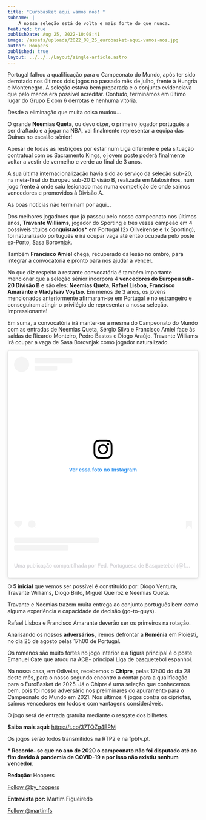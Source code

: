 ```yaml
---
title: "Eurobasket aqui vamos nós! "
subname: |
    A nossa seleção está de volta e mais forte do que nunca.
featured: true
publishDate: Aug 25, 2022-10:08:41
image: /assets/uploads/2022_08_25_eurobasket-aqui-vamos-nos.jpg
author: Hoopers
published: true
layout: ../../../Layout/single-article.astro
---
```


Portugal falhou a qualificação para o Campeonato do Mundo, após ter sido derrotado nos últimos dois jogos no passado mês de julho, frente à Hungria e Montenegro. A seleção estava bem preparada e o conjunto evidenciava que pelo menos era possível acreditar. Contudo, terminámos em último lugar do Grupo E com 6 derrotas e nenhuma vitória.

Desde a eliminação que muita coisa mudou…

O grande **Neemias Queta**, ou devo dizer, o primeiro jogador português a ser draftado e a jogar na NBA, vai finalmente representar a equipa das Quinas no escalão sénior!

Apesar de todas as restrições por estar num Liga diferente e pela situação contratual com os Sacramento Kings, o jovem poste poderá finalmente voltar a vestir de vermelho e verde ao final de 3 anos.

A sua última internacionalização havia sido ao serviço da seleção sub-20, na meia-final do Europeu sub-20 Divisão B, realizada em Matosinhos, num jogo frente à onde saiu lesionado mas numa competição de onde saímos vencedores e promovidos à Divisão A.

As boas notícias não terminam por aqui…

Dos melhores jogadores que já passou pelo nosso campeonato nos últimos anos, **Travante Williams**, jogador do Sporting e três vezes campeão em 4 possíveis títulos **conquistados\*** em Portugal (2x Oliveirense e 1x Sporting), foi naturalizado português e irá ocupar vaga até então ocupada pelo poste ex-Porto, Sasa Borovnjak.

Também **Francisco Amiel** chega, recuperado da lesão no ombro, para integrar a convocatória e pronto para nos ajudar a vencer.

No que diz respeito à restante convocatória é também importante mencionar que a seleção sénior incorpora 4 **vencedores do Europeu sub-20 Divisão B** e são eles: **Neemias Queta, Rafael Lisboa, Francisco Amarante e Vladylsav Voytso**. Em menos de 3 anos, os jovens mencionados anteriormente afirmaram-se em Portugal e no estrangeiro e conseguiram atingir o privilégio de representar a nossa seleção. Impressionante!

Em suma, a convocatória irá manter-se a mesma do Campeonato do Mundo com as entradas de Neemias Queta, Sérgio Silva e Francisco Amiel face às saídas de Ricardo Monteiro, Pedro Bastos e Diogo Araújo. Travante Williams irá ocupar a vaga de Sasa Borovnjak como jogador naturalizado.

<blockquote class="instagram-media" data-instgrm-captioned data-instgrm-permalink="https://www.instagram.com/p/ChFU9aBNxye/?utm_source=ig_embed&amp;utm_campaign=loading" data-instgrm-version="14" style=" background:#FFF; border:0; border-radius:3px; box-shadow:0 0 1px 0 rgba(0,0,0,0.5),0 1px 10px 0 rgba(0,0,0,0.15); margin: 1px; max-width:540px; min-width:326px; padding:0; width:99.375%; width:-webkit-calc(100% - 2px); width:calc(100% - 2px);"><div style="padding:16px;"> <a href="https://www.instagram.com/p/ChFU9aBNxye/?utm_source=ig_embed&amp;utm_campaign=loading" style=" background:#FFFFFF; line-height:0; padding:0 0; text-align:center; text-decoration:none; width:100%;" target="_blank"> <div style=" display: flex; flex-direction: row; align-items: center;"> <div style="background-color: #F4F4F4; border-radius: 50%; flex-grow: 0; height: 40px; margin-right: 14px; width: 40px;"></div> <div style="display: flex; flex-direction: column; flex-grow: 1; justify-content: center;"> <div style=" background-color: #F4F4F4; border-radius: 4px; flex-grow: 0; height: 14px; margin-bottom: 6px; width: 100px;"></div> <div style=" background-color: #F4F4F4; border-radius: 4px; flex-grow: 0; height: 14px; width: 60px;"></div></div></div><div style="padding: 19% 0;"></div> <div style="display:block; height:50px; margin:0 auto 12px; width:50px;"><svg width="50px" height="50px" viewBox="0 0 60 60" version="1.1" xmlns="https://www.w3.org/2000/svg" xmlns:xlink="https://www.w3.org/1999/xlink"><g stroke="none" stroke-width="1" fill="none" fill-rule="evenodd"><g transform="translate(-511.000000, -20.000000)" fill="#000000"><g><path d="M556.869,30.41 C554.814,30.41 553.148,32.076 553.148,34.131 C553.148,36.186 554.814,37.852 556.869,37.852 C558.924,37.852 560.59,36.186 560.59,34.131 C560.59,32.076 558.924,30.41 556.869,30.41 M541,60.657 C535.114,60.657 530.342,55.887 530.342,50 C530.342,44.114 535.114,39.342 541,39.342 C546.887,39.342 551.658,44.114 551.658,50 C551.658,55.887 546.887,60.657 541,60.657 M541,33.886 C532.1,33.886 524.886,41.1 524.886,50 C524.886,58.899 532.1,66.113 541,66.113 C549.9,66.113 557.115,58.899 557.115,50 C557.115,41.1 549.9,33.886 541,33.886 M565.378,62.101 C565.244,65.022 564.756,66.606 564.346,67.663 C563.803,69.06 563.154,70.057 562.106,71.106 C561.058,72.155 560.06,72.803 558.662,73.347 C557.607,73.757 556.021,74.244 553.102,74.378 C549.944,74.521 548.997,74.552 541,74.552 C533.003,74.552 532.056,74.521 528.898,74.378 C525.979,74.244 524.393,73.757 523.338,73.347 C521.94,72.803 520.942,72.155 519.894,71.106 C518.846,70.057 518.197,69.06 517.654,67.663 C517.244,66.606 516.755,65.022 516.623,62.101 C516.479,58.943 516.448,57.996 516.448,50 C516.448,42.003 516.479,41.056 516.623,37.899 C516.755,34.978 517.244,33.391 517.654,32.338 C518.197,30.938 518.846,29.942 519.894,28.894 C520.942,27.846 521.94,27.196 523.338,26.654 C524.393,26.244 525.979,25.756 528.898,25.623 C532.057,25.479 533.004,25.448 541,25.448 C548.997,25.448 549.943,25.479 553.102,25.623 C556.021,25.756 557.607,26.244 558.662,26.654 C560.06,27.196 561.058,27.846 562.106,28.894 C563.154,29.942 563.803,30.938 564.346,32.338 C564.756,33.391 565.244,34.978 565.378,37.899 C565.522,41.056 565.552,42.003 565.552,50 C565.552,57.996 565.522,58.943 565.378,62.101 M570.82,37.631 C570.674,34.438 570.167,32.258 569.425,30.349 C568.659,28.377 567.633,26.702 565.965,25.035 C564.297,23.368 562.623,22.342 560.652,21.575 C558.743,20.834 556.562,20.326 553.369,20.18 C550.169,20.033 549.148,20 541,20 C532.853,20 531.831,20.033 528.631,20.18 C525.438,20.326 523.257,20.834 521.349,21.575 C519.376,22.342 517.703,23.368 516.035,25.035 C514.368,26.702 513.342,28.377 512.574,30.349 C511.834,32.258 511.326,34.438 511.181,37.631 C511.035,40.831 511,41.851 511,50 C511,58.147 511.035,59.17 511.181,62.369 C511.326,65.562 511.834,67.743 512.574,69.651 C513.342,71.625 514.368,73.296 516.035,74.965 C517.703,76.634 519.376,77.658 521.349,78.425 C523.257,79.167 525.438,79.673 528.631,79.82 C531.831,79.965 532.853,80.001 541,80.001 C549.148,80.001 550.169,79.965 553.369,79.82 C556.562,79.673 558.743,79.167 560.652,78.425 C562.623,77.658 564.297,76.634 565.965,74.965 C567.633,73.296 568.659,71.625 569.425,69.651 C570.167,67.743 570.674,65.562 570.82,62.369 C570.966,59.17 571,58.147 571,50 C571,41.851 570.966,40.831 570.82,37.631"></path></g></g></g></svg></div><div style="padding-top: 8px;"> <div style=" color:#3897f0; font-family:Arial,sans-serif; font-size:14px; font-style:normal; font-weight:550; line-height:18px;">Ver essa foto no Instagram</div></div><div style="padding: 12.5% 0;"></div> <div style="display: flex; flex-direction: row; margin-bottom: 14px; align-items: center;"><div> <div style="background-color: #F4F4F4; border-radius: 50%; height: 12.5px; width: 12.5px; transform: translateX(0px) translateY(7px);"></div> <div style="background-color: #F4F4F4; height: 12.5px; transform: rotate(-45deg) translateX(3px) translateY(1px); width: 12.5px; flex-grow: 0; margin-right: 14px; margin-left: 2px;"></div> <div style="background-color: #F4F4F4; border-radius: 50%; height: 12.5px; width: 12.5px; transform: translateX(9px) translateY(-18px);"></div></div><div style="margin-left: 8px;"> <div style=" background-color: #F4F4F4; border-radius: 50%; flex-grow: 0; height: 20px; width: 20px;"></div> <div style=" width: 0; height: 0; border-top: 2px solid transparent; border-left: 6px solid #f4f4f4; border-bottom: 2px solid transparent; transform: translateX(16px) translateY(-4px) rotate(30deg)"></div></div><div style="margin-left: auto;"> <div style=" width: 0px; border-top: 8px solid #F4F4F4; border-right: 8px solid transparent; transform: translateY(16px);"></div> <div style=" background-color: #F4F4F4; flex-grow: 0; height: 12px; width: 16px; transform: translateY(-4px);"></div> <div style=" width: 0; height: 0; border-top: 8px solid #F4F4F4; border-left: 8px solid transparent; transform: translateY(-4px) translateX(8px);"></div></div></div> <div style="display: flex; flex-direction: column; flex-grow: 1; justify-content: center; margin-bottom: 24px;"> <div style=" background-color: #F4F4F4; border-radius: 4px; flex-grow: 0; height: 14px; margin-bottom: 6px; width: 224px;"></div> <div style=" background-color: #F4F4F4; border-radius: 4px; flex-grow: 0; height: 14px; width: 144px;"></div></div></a><p style=" color:#c9c8cd; font-family:Arial,sans-serif; font-size:14px; line-height:17px; margin-bottom:0; margin-top:8px; overflow:hidden; padding:8px 0 7px; text-align:center; text-overflow:ellipsis; white-space:nowrap;"><a href="https://www.instagram.com/p/ChFU9aBNxye/?utm_source=ig_embed&amp;utm_campaign=loading" style=" color:#c9c8cd; font-family:Arial,sans-serif; font-size:14px; font-style:normal; font-weight:normal; line-height:17px; text-decoration:none;" target="_blank">Uma publicação compartilhada por Fed. Portuguesa de Basquetebol (@fpbasquetebol)</a></p></div></blockquote>

O **5 inicial** que vemos ser possível é constituído por: Diogo Ventura, Travante Williams, Diogo Brito, Miguel Queiroz e Neemias Queta.

Travante e Neemias trazem muita entrega ao conjunto português bem como alguma experiência e capacidade de decisão (go-to-guys).

Rafael Lisboa e Francisco Amarante deverão ser os primeiros na rotação.

Analisando os nossos **adversários**, iremos defrontar a **Roménia** em Ploiesti, no dia 25 de agosto pelas 17h00 de Portugal.

Os romenos são muito fortes no jogo interior e a figura principal é o poste Emanuel Cate que atuou na ACB- principal Liga de basquetebol espanhol.

Na nossa casa, em Odivelas, recebemos o **Chipre**, pelas 17h00 do dia 28 deste mês, para o nosso segundo encontro a contar para a qualificação para o EuroBasket de 2025. Já o Chipre é uma seleção que conhecemos bem, pois foi nosso adversário nos preliminares do apuramento para o Campeonato do Mundo em 2021. Nos últimos 4 jogos contra os cipriotas, saímos vencedores em todos e com vantagens consideráveis.

O jogo será de entrada gratuita mediante o resgate dos bilhetes.

**Saiba mais aqui:** <https://t.co/37TQZg4EPM>

Os jogos serão todos transmitidos na RTP2 e na fpbtv.pt.

**\* Recorde- se que no ano de 2020 o campeonato não foi disputado até ao fim devido à pandemia de COVID-19 e por isso não existiu nenhum vencedor.**

**Redação**: Hoopers

<a href="https://twitter.com/by_hoopers?ref_src=twsrc%5Etfw" class="twitter-follow-button" data-show-count="false">Follow @by_hoopers</a><script async src="https://platform.twitter.com/widgets.js" charset="utf-8"></script>

**Entrevista por:** Martim Figueiredo

<a href="https://twitter.com/martimfs?ref_src=twsrc%5Etfw" class="twitter-follow-button" data-show-count="false">Follow @martimfs</a><script async src="https://platform.twitter.com/widgets.js" charset="utf-8"></script>

<script async src="//www.instagram.com/embed.js"></script>
